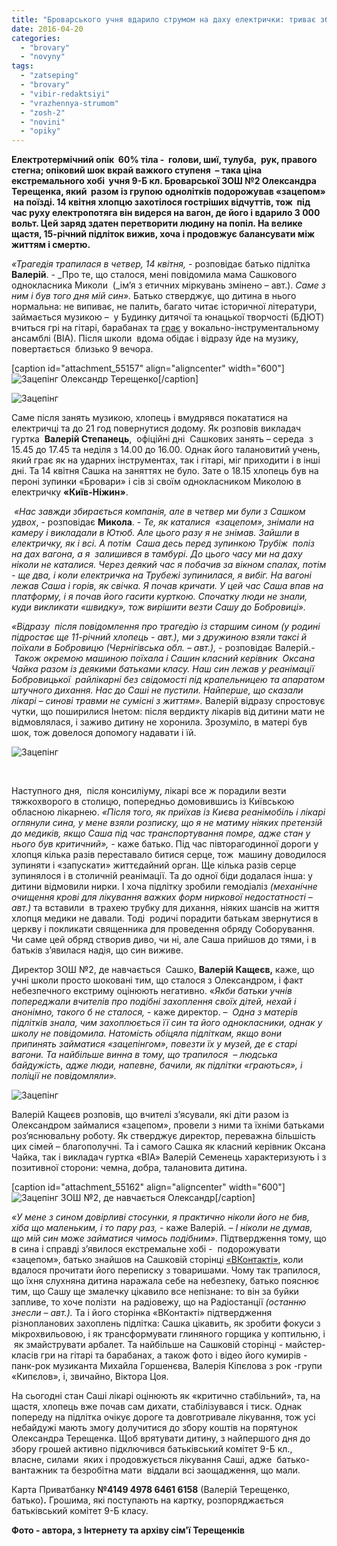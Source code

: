 ```yaml
---
title: "Броварського учня вдарило струмом на даху електрички: триває збір коштів на лікування"
date: 2016-04-20
categories: 
  - "brovary"
  - "novyny"
tags: 
  - "zatseping"
  - "brovary"
  - "vibir-redaktsiyi"
  - "vrazhennya-strumom"
  - "zosh-2"
  - "novini"
  - "opiky"
---
```


**Електротермічний опік  60% тіла -  голови, шиї, тулуба,  рук, правого стегна; опіковий шок вкрай важкого ступеня  – така ціна екстремального хобі  учня 9-Б кл. Броварської ЗОШ №2 Олександра  Терещенка, який  разом із групою однолітків подорожував «зацепом»  на поїзді. 14 квітня хлопцю захотілося гостріших відчуттів, тож  під час руху електропотяга він видерся на вагон, де його і вдарило 3 000 вольт. Цей заряд здатен перетворити людину на попіл. На велике щастя, 15-річний підліток вижив, хоча і продовжує балансувати між життям і смертю.**

_«Трагедія трапилася в четвер, 14 квітня,_ - розповідає батько підлітка **Валерій**. - _Про те, що сталося, мені повідомила мама Сашкового однокласника Миколи  (_ім’я з етичних міркувань змінено – авт.). _Саме з ним і був того дня мій син»._ Батько стверджує, що дитина в нього нормальна: не випиває, не палить, багато читає історичної літератури, займається музикою –  у Будинку дитячої та юнацької творчості (БДЮТ) вчиться грі на гітарі, барабанах та [грає](http://vk.com/videos54979468?section=all) у вокально-інструментальному ансамблі (ВІА). Після школи  вдома обідає і відразу йде на музику, повертається  близько 9 вечора.

\[caption id="attachment\_55157" align="aligncenter" width="600"\]![Зацепінг](https://mpz.brovary.org/wp-content/uploads/2016/04/2-4.jpg) Олександр Терещенко\[/caption\]

![Зацепінг](https://mpz.brovary.org/wp-content/uploads/2016/04/3-2.jpg)

Саме після занять музикою, хлопець і вмудрявся покататися на електричці та до 21 год повернутися додому. Як розповів викладач гуртка  **Валерій Степанець**,  офіційні дні  Сашкових занять – середа  з 15.45 до 17.45 та неділя з 14.00 до 16.00. Однак його талановитий учень, який грає як на ударних інструментах, так і гітарі, міг приходити і в інші дні. Та 14 квітня Сашка на заняттях не було. Зате о 18.15 хлопець був на пероні зупинки «Бровари» і сів зі своїм однокласником Миколою в електричку **«Київ-Ніжин»**.

 _«Нас завжди збирається компанія, але в четвер ми були з Сашком удвох_, - розповідає **Микола**. - _Те, як каталися  «зацепом», знімали на камеру і викладали в Ютюб. Але цього разу я не знімав. Зайшли в електричку, як і всі. А потім  Саша десь перед зупинкою Трубіж  поліз на дах вагона, а я  залишився в тамбурі. До цього часу ми на даху ніколи не каталися. Через деякий час я побачив за вікном спалах, потім - ще два, і коли електричка на Трубежі зупинилася, я вибіг. На вагоні лежав Саша і горів, як свічка. Я почав кричати. У цей час Саша впав на платформу, і я почав його гасити курткою. Спочатку люди не знали, куди викликати «швидку», тож вирішити везти Сашу до Бобровиці»._

_«Відразу  після повідомлення про трагедію із старшим сином (у родині підростає ще 11-річний хлопець - авт.), ми з дружиною взяли таксі й поїхали в Бобровицю (Чернігівська обл. – авт.),_ \- розповідає Валерій.-  _Також окремою машиною поїхала і Сашин класний керівник  Оксана Чайка разом із деякими батьками класу. Наш син лежав у реанімації  Бобровицької  райлікарні без свідомості під крапельницею та апаратом штучного дихання. Нас до Саші не пустили. Найперше, що сказали лікарі – синові травми не сумісні з життям»._ Валерій відразу спростовує чутки, що поширилися Інетом: після вердикту лікарів від дитини мати не відмовлялася, і заживо дитину не хоронила. Зрозуміло, в матері був шок, тож довелося допомогу надавати і їй.

![Зацепінг](https://mpz.brovary.org/wp-content/uploads/2016/04/5-1.jpg)

 

Наступного дня,  після консиліуму, лікарі все ж порадили везти тяжкохворого в столицю, попередньо домовившись із Київською обласною лікарнею. _«Після того, як приїхав із Києва реанімобіль і лікарі оглянули сина, у мене взяли розписку, що я не матиму ніяких претензій до медиків, якщо Саша під час транспортування помре, адже стан у нього був критичний», -_ каже батько. Під час півторагодинної дороги у хлопця кілька разів переставало битися серце, тож  машину доводилося зупиняти і «запускати» життєдайний орган. Ще кілька разів серце зупинялося і в столичній реанімації. Та до одної біди додалася інша: у дитини відмовили нирки. І хоча підлітку зробили гемодіаліз _(механічне очищення крові для лікування важких форм ниркової недостатності – авт.)_ та вставили  в трахею трубку для дихання, ніяких шансів на життя хлопця медики не давали. Тоді  родичі порадити батькам звернутися в церкву і покликати священника для проведення обряду Соборування. Чи саме цей обряд створив диво, чи ні, але Саша прийшов до тями, і в  батьків з’явилася надія, що син виживе.

Директор ЗОШ №2, де навчається  Сашко, **Валерій Кащеєв,** каже, що учні школи просто шоковані тим, що сталося з Олександром, і факт небезпечного екстриму оцінюють негативно. «_Якби батьки учнів попереджали вчителів про подібні захоплення своїх дітей, нехай і анонімно, такого б не сталося,_ - каже директор. –  _Одна з матерів підлітків знала, чим захоплюється її син та його однокласники, однак у школу не повідомила. Натомість обіцяла підліткам, якщо вони припинять займатися «зацепінгом», повезти їх у музей, де є старі вагони. Та найбільше винна в тому, що трапилося  – людська байдужість, адже люди, напевне, бачили, як підлітки «граються», і поліції не повідомляли»._

![Зацепінг](https://mpz.brovary.org/wp-content/uploads/2016/04/1-4.jpg)

Валерій Кащеєв розповів, що вчителі з’ясували, які діти разом із Олександром займалися «зацепом», провели з ними та їхніми батьками роз’яснювальну роботу. Як стверджує директор, переважна більшість цих сімей – благополучні. Та і самого Сашка як класний керівник Оксана Чайка, так і викладач гуртка «ВІА» Валерій Семенець характеризують і з позитивної сторони: чемна, добра, талановита дитина.

\[caption id="attachment\_55162" align="aligncenter" width="600"\]![Зацепінг](https://mpz.brovary.org/wp-content/uploads/2016/04/7-4.jpg) ЗОШ №2, де навчається Олександр\[/caption\]

_«У мене з сином довірливі стосунки, я практично ніколи його не бив, хіба що маленьким, і то пару раз, -_ каже Валерій. _– І ніколи не думав, що мій син може займатися чимось подібним»._ Підтвердження тому, що в сина і справді з’явилося екстремальне хобі -  подорожувати «зацепом», батько знайшов на Сашковій сторінці [«ВКонтакті»](http://vk.com/gib_mir_deine_augen), коли вдалося прочитати його переписку з товаришами. Чому так трапилося, що їхня слухняна дитина наражала себе на небезпеку, батько пояснює тим, що Сашу ще змалечку цікавило все непізнане: то він за буйки запливе, то хоче полізти  на радіовежу, що на Радіостанції _(останню знесли – авт.)._ Та і його сторінка «ВКонтакті» підтвердження різнопланових захоплень підлітка: Сашка цікавить, як зробити фокуси з мікрохвильовою, і як трансформувати глиняного горщика у коптильню, і  як змайструвати арбалет. Та найбільше на Сашковій сторінці - майстер-класів гри на гітарі та барабанах, а також фото і відео його кумирів - панк-рок музиканта Михайла Горшенєва, Валерія Кіпєлова з рок -групи «Кипєлов», і, звичайно, Віктора Цоя.

На сьогодні стан Саші лікарі оцінюють як «критично стабільний», та, на щастя, хлопець вже почав сам дихати, стабілізувався і тиск. Однак попереду на підлітка очікує дороге та довготривале лікування, тож усі небайдужі мають змогу долучитися до збору коштів на порятунок  Олександра Терещенка. Щоб врятувати дитину, з найпершого дня до збору грошей активно підключився батьківський комітет 9-Б кл., власне, силами  яких і продовжується лікування Саші, адже  батько-вантажник та безробітна мати  віддали всі заощадження, що мали.

Карта Приватбанку **№4149 4978 6461 6158** (Валерій Терещенко, батько)**.** Грошима, які поступають на картку, розпоряджається батьківський комітет 9-Б класу.

**Фото - автора, з Інтернету та архіву сім'ї Терещенків**
